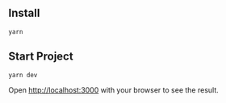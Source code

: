 ## Install 

```
yarn
```

## Start Project 

```
yarn dev
```

Open [http://localhost:3000](http://localhost:3000) with your browser to see the result.
